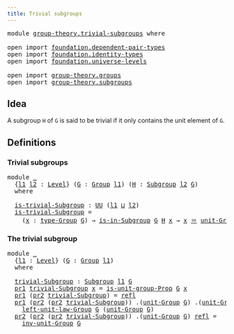 ```yaml
---
title: Trivial subgroups
---
```


<pre class="Agda"><a id="43" class="Keyword">module</a> <a id="50" href="group-theory.trivial-subgroups.html" class="Module">group-theory.trivial-subgroups</a> <a id="81" class="Keyword">where</a>

<a id="88" class="Keyword">open</a> <a id="93" class="Keyword">import</a> <a id="100" href="foundation.dependent-pair-types.html" class="Module">foundation.dependent-pair-types</a>
<a id="132" class="Keyword">open</a> <a id="137" class="Keyword">import</a> <a id="144" href="foundation.identity-types.html" class="Module">foundation.identity-types</a>
<a id="170" class="Keyword">open</a> <a id="175" class="Keyword">import</a> <a id="182" href="foundation.universe-levels.html" class="Module">foundation.universe-levels</a>

<a id="210" class="Keyword">open</a> <a id="215" class="Keyword">import</a> <a id="222" href="group-theory.groups.html" class="Module">group-theory.groups</a>
<a id="242" class="Keyword">open</a> <a id="247" class="Keyword">import</a> <a id="254" href="group-theory.subgroups.html" class="Module">group-theory.subgroups</a>
</pre>
## Idea

A subgroup `H` of `G` is said to be trivial if it only contains the unit element of `G`.

## Definitions

### Trivial subgroups

<pre class="Agda"><a id="428" class="Keyword">module</a> <a id="435" href="group-theory.trivial-subgroups.html#435" class="Module">_</a>
  <a id="439" class="Symbol">{</a><a id="440" href="group-theory.trivial-subgroups.html#440" class="Bound">l1</a> <a id="443" href="group-theory.trivial-subgroups.html#443" class="Bound">l2</a> <a id="446" class="Symbol">:</a> <a id="448" href="Agda.Primitive.html#597" class="Postulate">Level</a><a id="453" class="Symbol">}</a> <a id="455" class="Symbol">(</a><a id="456" href="group-theory.trivial-subgroups.html#456" class="Bound">G</a> <a id="458" class="Symbol">:</a> <a id="460" href="group-theory.groups.html#2750" class="Function">Group</a> <a id="466" href="group-theory.trivial-subgroups.html#440" class="Bound">l1</a><a id="468" class="Symbol">)</a> <a id="470" class="Symbol">(</a><a id="471" href="group-theory.trivial-subgroups.html#471" class="Bound">H</a> <a id="473" class="Symbol">:</a> <a id="475" href="group-theory.subgroups.html#5118" class="Function">Subgroup</a> <a id="484" href="group-theory.trivial-subgroups.html#443" class="Bound">l2</a> <a id="487" href="group-theory.trivial-subgroups.html#456" class="Bound">G</a><a id="488" class="Symbol">)</a>
  <a id="492" class="Keyword">where</a>

  <a id="501" href="group-theory.trivial-subgroups.html#501" class="Function">is-trivial-Subgroup</a> <a id="521" class="Symbol">:</a> <a id="523" href="foundation-core.universe-levels.html#235" class="Primitive">UU</a> <a id="526" class="Symbol">(</a><a id="527" href="group-theory.trivial-subgroups.html#440" class="Bound">l1</a> <a id="530" href="Agda.Primitive.html#810" class="Primitive Operator">⊔</a> <a id="532" href="group-theory.trivial-subgroups.html#443" class="Bound">l2</a><a id="534" class="Symbol">)</a>
  <a id="538" href="group-theory.trivial-subgroups.html#501" class="Function">is-trivial-Subgroup</a> <a id="558" class="Symbol">=</a>
    <a id="564" class="Symbol">(</a><a id="565" href="group-theory.trivial-subgroups.html#565" class="Bound">x</a> <a id="567" class="Symbol">:</a> <a id="569" href="group-theory.groups.html#2993" class="Function">type-Group</a> <a id="580" href="group-theory.trivial-subgroups.html#456" class="Bound">G</a><a id="581" class="Symbol">)</a> <a id="583" class="Symbol">→</a> <a id="585" href="group-theory.subgroups.html#5879" class="Function">is-in-Subgroup</a> <a id="600" href="group-theory.trivial-subgroups.html#456" class="Bound">G</a> <a id="602" href="group-theory.trivial-subgroups.html#471" class="Bound">H</a> <a id="604" href="group-theory.trivial-subgroups.html#565" class="Bound">x</a> <a id="606" class="Symbol">→</a> <a id="608" href="group-theory.trivial-subgroups.html#565" class="Bound">x</a> <a id="610" href="foundation-core.identity-types.html#1865" class="Function Operator">＝</a> <a id="612" href="group-theory.groups.html#4037" class="Function">unit-Group</a> <a id="623" href="group-theory.trivial-subgroups.html#456" class="Bound">G</a>
</pre>
### The trivial subgroup

<pre class="Agda"><a id="664" class="Keyword">module</a> <a id="671" href="group-theory.trivial-subgroups.html#671" class="Module">_</a>
  <a id="675" class="Symbol">{</a><a id="676" href="group-theory.trivial-subgroups.html#676" class="Bound">l1</a> <a id="679" class="Symbol">:</a> <a id="681" href="Agda.Primitive.html#597" class="Postulate">Level</a><a id="686" class="Symbol">}</a> <a id="688" class="Symbol">(</a><a id="689" href="group-theory.trivial-subgroups.html#689" class="Bound">G</a> <a id="691" class="Symbol">:</a> <a id="693" href="group-theory.groups.html#2750" class="Function">Group</a> <a id="699" href="group-theory.trivial-subgroups.html#676" class="Bound">l1</a><a id="701" class="Symbol">)</a>
  <a id="705" class="Keyword">where</a>
  
  <a id="716" href="group-theory.trivial-subgroups.html#716" class="Function">trivial-Subgroup</a> <a id="733" class="Symbol">:</a> <a id="735" href="group-theory.subgroups.html#5118" class="Function">Subgroup</a> <a id="744" href="group-theory.trivial-subgroups.html#676" class="Bound">l1</a> <a id="747" href="group-theory.trivial-subgroups.html#689" class="Bound">G</a>
  <a id="751" href="foundation-core.dependent-pair-types.html#605" class="Field">pr1</a> <a id="755" href="group-theory.trivial-subgroups.html#716" class="Function">trivial-Subgroup</a> <a id="772" href="group-theory.trivial-subgroups.html#772" class="Bound">x</a> <a id="774" class="Symbol">=</a> <a id="776" href="group-theory.groups.html#4305" class="Function">is-unit-group-Prop</a> <a id="795" href="group-theory.trivial-subgroups.html#689" class="Bound">G</a> <a id="797" href="group-theory.trivial-subgroups.html#772" class="Bound">x</a>
  <a id="801" href="foundation-core.dependent-pair-types.html#605" class="Field">pr1</a> <a id="805" class="Symbol">(</a><a id="806" href="foundation-core.dependent-pair-types.html#617" class="Field">pr2</a> <a id="810" href="group-theory.trivial-subgroups.html#716" class="Function">trivial-Subgroup</a><a id="826" class="Symbol">)</a> <a id="828" class="Symbol">=</a> <a id="830" href="foundation-core.identity-types.html#1820" class="InductiveConstructor">refl</a>
  <a id="837" href="foundation-core.dependent-pair-types.html#605" class="Field">pr1</a> <a id="841" class="Symbol">(</a><a id="842" href="foundation-core.dependent-pair-types.html#617" class="Field">pr2</a> <a id="846" class="Symbol">(</a><a id="847" href="foundation-core.dependent-pair-types.html#617" class="Field">pr2</a> <a id="851" href="group-theory.trivial-subgroups.html#716" class="Function">trivial-Subgroup</a><a id="867" class="Symbol">))</a> <a id="870" class="DottedPattern Symbol">.(</a><a id="872" href="group-theory.groups.html#4037" class="DottedPattern Function">unit-Group</a> <a id="883" href="group-theory.trivial-subgroups.html#689" class="DottedPattern Bound">G</a><a id="884" class="DottedPattern Symbol">)</a> <a id="886" class="DottedPattern Symbol">.(</a><a id="888" href="group-theory.groups.html#4037" class="DottedPattern Function">unit-Group</a> <a id="899" href="group-theory.trivial-subgroups.html#689" class="DottedPattern Bound">G</a><a id="900" class="DottedPattern Symbol">)</a> <a id="902" href="foundation-core.identity-types.html#1820" class="InductiveConstructor">refl</a> <a id="907" href="foundation-core.identity-types.html#1820" class="InductiveConstructor">refl</a> <a id="912" class="Symbol">=</a>
    <a id="918" href="group-theory.groups.html#4454" class="Function">left-unit-law-Group</a> <a id="938" href="group-theory.trivial-subgroups.html#689" class="Bound">G</a> <a id="940" class="Symbol">(</a><a id="941" href="group-theory.groups.html#4037" class="Function">unit-Group</a> <a id="952" href="group-theory.trivial-subgroups.html#689" class="Bound">G</a><a id="953" class="Symbol">)</a>
  <a id="957" href="foundation-core.dependent-pair-types.html#617" class="Field">pr2</a> <a id="961" class="Symbol">(</a><a id="962" href="foundation-core.dependent-pair-types.html#617" class="Field">pr2</a> <a id="966" class="Symbol">(</a><a id="967" href="foundation-core.dependent-pair-types.html#617" class="Field">pr2</a> <a id="971" href="group-theory.trivial-subgroups.html#716" class="Function">trivial-Subgroup</a><a id="987" class="Symbol">))</a> <a id="990" class="DottedPattern Symbol">.(</a><a id="992" href="group-theory.groups.html#4037" class="DottedPattern Function">unit-Group</a> <a id="1003" href="group-theory.trivial-subgroups.html#689" class="DottedPattern Bound">G</a><a id="1004" class="DottedPattern Symbol">)</a> <a id="1006" href="foundation-core.identity-types.html#1820" class="InductiveConstructor">refl</a> <a id="1011" class="Symbol">=</a>
    <a id="1017" href="group-theory.groups.html#5321" class="Function">inv-unit-Group</a> <a id="1032" href="group-theory.trivial-subgroups.html#689" class="Bound">G</a>
</pre>